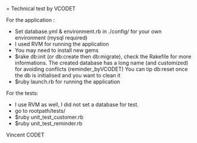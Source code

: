 = Technical test by VCODET

For the application :

* Set database.yml & environment.rb in ./config/ for your own environment (mysql required)
* I used RVM for running the application
* You may need to install new gems
* $rake db:init (or db:create then db:migrate), check the Rakefile for more informations. The created database has a long name (and customized) for avoiding conflicts (reminder_byVCODET)
You can tip db:reset once the db is initialised and you want to clean it
* $ruby launch.rb for running the application


For the tests:

* I use RVM as well, I did not set a database for test. 
* go to rootpath/tests/
* $ruby unit_test_customer.rb
* $ruby unit_test_reminder.rb

Vincent CODET